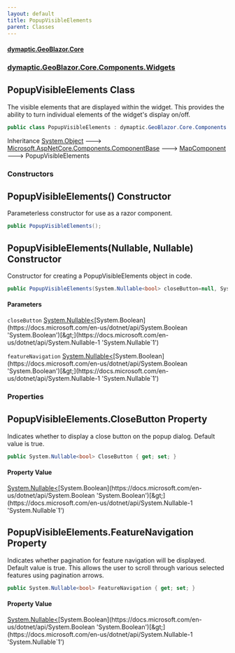 ```yaml
---
layout: default
title: PopupVisibleElements
parent: Classes
---
```

#### [dymaptic.GeoBlazor.Core](index.html 'index')
### [dymaptic.GeoBlazor.Core.Components.Widgets](index.html#dymaptic.GeoBlazor.Core.Components.Widgets 'dymaptic.GeoBlazor.Core.Components.Widgets')

## PopupVisibleElements Class

The visible elements that are displayed within the widget. This provides the ability to turn individual elements of the widget's display on/off.

```csharp
public class PopupVisibleElements : dymaptic.GeoBlazor.Core.Components.MapComponent
```

Inheritance [System.Object](https://docs.microsoft.com/en-us/dotnet/api/System.Object 'System.Object') &#129106; [Microsoft.AspNetCore.Components.ComponentBase](https://docs.microsoft.com/en-us/dotnet/api/Microsoft.AspNetCore.Components.ComponentBase 'Microsoft.AspNetCore.Components.ComponentBase') &#129106; [MapComponent](dymaptic.GeoBlazor.Core.Components.MapComponent.html 'dymaptic.GeoBlazor.Core.Components.MapComponent') &#129106; PopupVisibleElements
### Constructors

<a name='dymaptic.GeoBlazor.Core.Components.Widgets.PopupVisibleElements.PopupVisibleElements()'></a>

## PopupVisibleElements() Constructor

Parameterless constructor for use as a razor component.

```csharp
public PopupVisibleElements();
```

<a name='dymaptic.GeoBlazor.Core.Components.Widgets.PopupVisibleElements.PopupVisibleElements(System.Nullable_bool_,System.Nullable_bool_)'></a>

## PopupVisibleElements(Nullable<bool>, Nullable<bool>) Constructor

Constructor for creating a PopupVisibleElements object in code.

```csharp
public PopupVisibleElements(System.Nullable<bool> closeButton=null, System.Nullable<bool> featureNavigation=null);
```
#### Parameters

<a name='dymaptic.GeoBlazor.Core.Components.Widgets.PopupVisibleElements.PopupVisibleElements(System.Nullable_bool_,System.Nullable_bool_).closeButton'></a>

`closeButton` [System.Nullable&lt;](https://docs.microsoft.com/en-us/dotnet/api/System.Nullable-1 'System.Nullable`1')[System.Boolean](https://docs.microsoft.com/en-us/dotnet/api/System.Boolean 'System.Boolean')[&gt;](https://docs.microsoft.com/en-us/dotnet/api/System.Nullable-1 'System.Nullable`1')

<a name='dymaptic.GeoBlazor.Core.Components.Widgets.PopupVisibleElements.PopupVisibleElements(System.Nullable_bool_,System.Nullable_bool_).featureNavigation'></a>

`featureNavigation` [System.Nullable&lt;](https://docs.microsoft.com/en-us/dotnet/api/System.Nullable-1 'System.Nullable`1')[System.Boolean](https://docs.microsoft.com/en-us/dotnet/api/System.Boolean 'System.Boolean')[&gt;](https://docs.microsoft.com/en-us/dotnet/api/System.Nullable-1 'System.Nullable`1')
### Properties

<a name='dymaptic.GeoBlazor.Core.Components.Widgets.PopupVisibleElements.CloseButton'></a>

## PopupVisibleElements.CloseButton Property

Indicates whether to display a close button on the popup dialog. Default value is true.

```csharp
public System.Nullable<bool> CloseButton { get; set; }
```

#### Property Value
[System.Nullable&lt;](https://docs.microsoft.com/en-us/dotnet/api/System.Nullable-1 'System.Nullable`1')[System.Boolean](https://docs.microsoft.com/en-us/dotnet/api/System.Boolean 'System.Boolean')[&gt;](https://docs.microsoft.com/en-us/dotnet/api/System.Nullable-1 'System.Nullable`1')

<a name='dymaptic.GeoBlazor.Core.Components.Widgets.PopupVisibleElements.FeatureNavigation'></a>

## PopupVisibleElements.FeatureNavigation Property

Indicates whether pagination for feature navigation will be displayed. Default value is true. This allows the user to scroll through various selected features using pagination arrows.

```csharp
public System.Nullable<bool> FeatureNavigation { get; set; }
```

#### Property Value
[System.Nullable&lt;](https://docs.microsoft.com/en-us/dotnet/api/System.Nullable-1 'System.Nullable`1')[System.Boolean](https://docs.microsoft.com/en-us/dotnet/api/System.Boolean 'System.Boolean')[&gt;](https://docs.microsoft.com/en-us/dotnet/api/System.Nullable-1 'System.Nullable`1')
